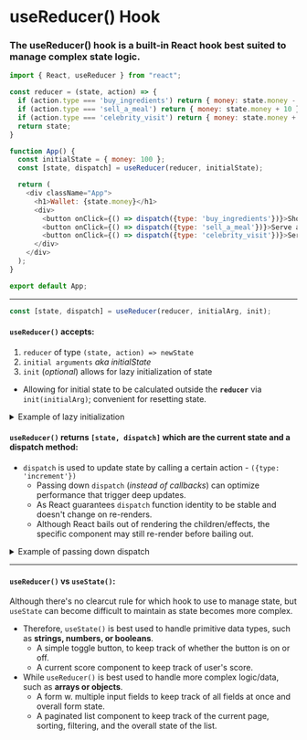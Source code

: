 # useReducer() Hook

### The **useReducer()** hook is a built-in React hook best suited to manage complex state logic.
```js
import { React, useReducer } from "react";

const reducer = (state, action) => {
  if (action.type === 'buy_ingredients') return { money: state.money - 10 };
  if (action.type === 'sell_a_meal') return { money: state.money + 10 };
  if (action.type === 'celebrity_visit') return { money: state.money + 5000 };
  return state;
}

function App() {
  const initialState = { money: 100 };
  const [state, dispatch] = useReducer(reducer, initialState);

  return (
    <div className="App">
      <h1>Wallet: {state.money}</h1>
      <div>
        <button onClick={() => dispatch({type: 'buy_ingredients'})}>Shopping for ingredients</button>
        <button onClick={() => dispatch({type: 'sell_a_meal'})}>Serve a meal to a customer</button>
        <button onClick={() => dispatch({type: 'celebrity_visit'})}>Serve a meal to a celebrity</button>
      </div>
    </div>
  );
}

export default App;
```
<hr>

```js
const [state, dispatch] = useReducer(reducer, initialArg, init);
```
#### `useReducer()` accepts:
1. `reducer` of type `(state, action) => newState`
2. `initial arguments` *aka initialState*
3. `init` (*optional*) allows for lazy initialization of state
  - Allowing for initial state to be calculated outside the **`reducer`** via `init(initialArg)`; convenient for resetting state.
<details>
    <summary>Example of lazy initialization</summary>
    
```js
function init(initialCount) {
  return {count: initialCount};
}

function reducer(state, action) {
  switch (action.type) {
    case 'increment':
      return {count: state.count + 1};
    case 'decrement':
      return {count: state.count - 1};
    case 'reset':
      return init(action.payload);
    default:
      throw new Error();
  }
}

function Counter({initialCount}) {
  const [state, dispatch] = useReducer(reducer, initialCount, init);
  return (
    <>
      Count: {state.count}
      <button
        onClick={() => dispatch({type: 'reset', payload: initialCount})}>
        Reset
      </button>
      <button onClick={() => dispatch({type: 'decrement'})}>-</button>
      <button onClick={() => dispatch({type: 'increment'})}>+</button>
    </>
  );
}
```
</details>

#### `useReducer()` returns `[state, dispatch]` which are the current state and a dispatch method:
- `dispatch` is used to update state by calling a certain action - `({type: 'increment'})`
  - Passing down `dispatch` (*instead of callbacks*) can optimize performance that trigger deep updates.
  - As React guarantees `dispatch` function identity to be stable and doesn't change on re-renders.
  - Although React bails out of rendering the children/effects, the specific component may still re-render before bailing out.
  
<details>
    <summary>Example of passing down dispatch</summary>

    ```js
    const TodosDispatch = React.createContext(null);
    
    function TodosApp() {
    // Note: `dispatch` won't change between re-renders
    const [todos, dispatch] = useReducer(todosReducer);
    
    return (
      <TodosDispatch.Provider value={dispatch}>
        <DeepTree todos={todos} />
      </TodosDispatch.Provider>
      );
    }
    ```  
</details>

<hr>

#### `useReducer()` vs `useState()`:
Although there's no clearcut rule for which hook to use to manage state, but `useState` can become difficult to maintain as state becomes more complex.

- Therefore, `useState()` is best used to handle primitive data types, such as **strings, numbers, or booleans**.
  - A simple toggle button, to keep track of whether the button is on or off.
  - A current score component to keep track of user's score.
- While `useReducer()` is best used to handle more complex logic/data, such as **arrays or objects**.
  - A form w. multiple input fields to keep track of all fields at once and overall form state.
  - A paginated list component to keep track of the current page, sorting, filtering, and the overall state of the list.


